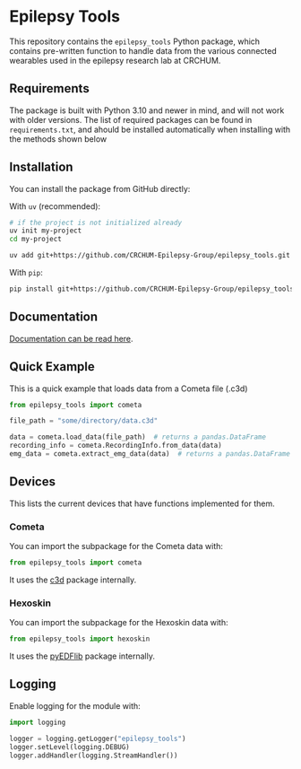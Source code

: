 # Epilepsy Tools

This repository contains the `epilepsy_tools` Python package, which contains pre-written function to handle data from the various connected wearables used in the epilepsy research lab at CRCHUM.

## Requirements

The package is built with Python 3.10 and newer in mind, and will not work with older versions.
The list of required packages can be found in `requirements.txt`, and ahould be installed automatically when installing with the methods shown below

## Installation

You can install the package from GitHub directly:

With `uv` (recommended):
```sh
# if the project is not initialized already
uv init my-project
cd my-project

uv add git+https://github.com/CRCHUM-Epilepsy-Group/epilepsy_tools.git
```

With `pip`:
```sh
pip install git+https://github.com/CRCHUM-Epilepsy-Group/epilepsy_tools.git
```

## Documentation

[Documentation can be read here](https://crchum-epilepsy-group.github.io/epilepsy_tools/).

## Quick Example

This is a quick example that loads data from a Cometa file (.c3d)

```py
from epilepsy_tools import cometa

file_path = "some/directory/data.c3d"

data = cometa.load_data(file_path)  # returns a pandas.DataFrame
recording_info = cometa.RecordingInfo.from_data(data)
emg_data = cometa.extract_emg_data(data)  # returns a pandas.DataFrame
```

## Devices

This lists the current devices that have functions implemented for them.

### Cometa

You can import the subpackage for the Cometa data with:
```py
from epilepsy_tools import cometa
```
It uses the [c3d](https://pypi.org/project/c3d/) package internally.

### Hexoskin

You can import the subpackage for the Hexoskin data with:
```py
from epilepsy_tools import hexoskin
```
It uses the [pyEDFlib](https://pypi.org/project/pyEDFlib/) package internally.

## Logging

Enable logging for the module with:

```py
import logging

logger = logging.getLogger("epilepsy_tools")
logger.setLevel(logging.DEBUG)
logger.addHandler(logging.StreamHandler())
```
